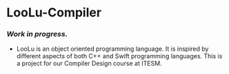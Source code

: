 # LooLu-Compiler
### *Work in progress.*
- LooLu is an object oriented programming language. It is inspired by different aspects of both C++ and Swift programming languages. This is a project for our Compiler Design course at ITESM.
